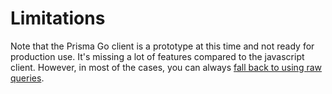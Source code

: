 # Limitations

Note that the Prisma Go client is a prototype at this time and not ready for production use. It's missing a lot of features compared to the javascript client. However, in most of the cases, you can always [fall back to using raw queries](raw.md).
